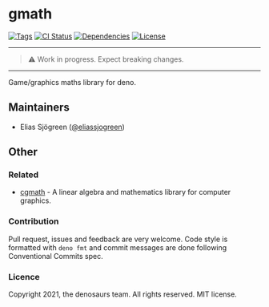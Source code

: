 # gmath

[![Tags](https://img.shields.io/github/release/denosaurs/gmath)](https://github.com/denosaurs/gmath/releases)
[![CI Status](https://img.shields.io/github/workflow/status/denosaurs/gmath/check)](https://github.com/denosaurs/gmath/actions)
[![Dependencies](https://img.shields.io/github/workflow/status/denosaurs/gmath/depsbot?label=dependencies)](https://github.com/denosaurs/depsbot)
[![License](https://img.shields.io/github/license/denosaurs/gmath)](https://github.com/denosaurs/gmath/blob/master/LICENSE)

---

> ⚠️ Work in progress. Expect breaking changes.

---

Game/graphics maths library for deno.

## Maintainers

- Elias Sjögreen ([@eliassjogreen](https://github.com/eliassjogreen))

## Other

### Related

- [cgmath](https://github.com/rustgd/cgmath) - A linear algebra and mathematics
  library for computer graphics.

### Contribution

Pull request, issues and feedback are very welcome. Code style is formatted with
`deno fmt` and commit messages are done following Conventional Commits spec.

### Licence

Copyright 2021, the denosaurs team. All rights reserved. MIT license.
